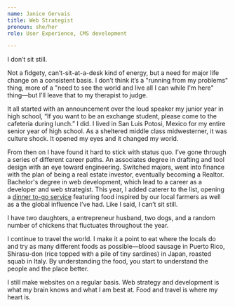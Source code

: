 ```yaml
---
name: Janice Gervais
title: Web Strategist
pronoun: she/her
role: User Experience, CMS development

---
```


I don’t sit still.

Not a fidgety, can’t-sit-at-a-desk kind of energy, but a need for major life
change on a consistent basis. I don’t think it’s a "running from my problems"
thing, more of a "need to see the world and live all I can while I'm here"
thing—but I'll leave that to my therapist to judge.

It all started with an announcement over the loud speaker my junior year in
high school, “If you want to be an exchange student, please come to the
cafeteria during lunch.” I did. I lived in San Luis Potosi, Mexico for my
entire senior year of high school. As a sheltered middle class midwesterner,
it was culture shock. It opened my eyes and it changed my world.

From then on I have found it hard to stick with status quo. I’ve gone through
a series of different career paths. An associates degree in drafting and tool
design with an eye toward engineering. Switched majors, went into finance with
the plan of being a real estate investor, eventually becoming a Realtor.
Bachelor's degree in web development, which lead to a career as a developer
and web strategist. This year, I added caterer to the list, opening a [dinner
to-go service](http://chocolatemoosekitchen.com) featuring food inspired by
our local farmers as well as a the global influence I’ve had. Like I said, I
can’t sit still.

I have two daughters, a entrepreneur husband, two dogs, and a random number of
chickens that fluctuates throughout the year.

I continue to travel the world. I make it a point to eat where the locals do
and try as many different foods as possible—blood sausage in Puerto Rico,
Shirasu-don (rice topped with a pile of tiny sardines) in Japan, roasted squab
in Italy. By understanding the food, you start to understand the people and
the place better.

I still make websites on a regular basis. Web strategy and development is what
my brain knows and what I am best at. Food and travel is where my heart is.
